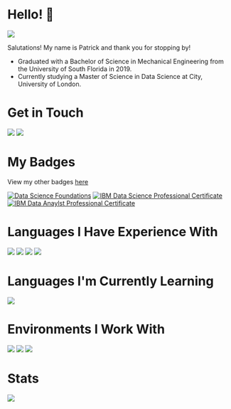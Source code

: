 # Hello! :wave:
![](https://komarev.com/ghpvc/?username=pzhang58&color=brightgreen)

Salutations! My name is Patrick and thank you for stopping by!
- Graduated with a Bachelor of Science in Mechanical Engineering from the University of South Florida in 2019.
- Currently studying a Master of Science in Data Science at City, University of London.

# Get in Touch
[![](https://img.shields.io/badge/LinkedIn-0077B5?style=for-the-badge&logo=linkedin&logoColor=white)](https://www.linkedin.com/in/pzhang58/)
[![](https://img.shields.io/badge/Gmail-D14836?style=for-the-badge&logo=gmail&logoColor=white)](mailto:pzhang5859@gmail.com)

# My Badges
View my other badges [here](https://www.credly.com/users/patrick-zhang/badges)

[![Data Science Foundations](https://images.credly.com/size/200x200/images/ac4daa48-1924-4dc5-80cf-ede5a08bac51/Data_Science_Foundations_Specialization.png)](https://www.credly.com/earner/earned/badge/dd014f75-c5dc-49d0-a86d-45d115928bbe)
[![IBM Data Science Professional Certificate](https://images.credly.com/size/200x200/images/b47e9b58-7f54-4981-b156-5e7d354c8215/Professional_Certificate_-_Data_Science.png)](https://www.credly.com/earner/earned/badge/42373a7b-d391-483a-a30d-7b70ac81d1be)
[![IBM Data Anaylst Professional Certificate](https://images.credly.com/size/200x200/images/462503e9-d76e-47ce-b82e-1d7df909ba70/Professional_Certificate_-_Data_Analyst.png)](https://www.credly.com/earner/earned/badge/aa32d66e-a0ea-47d1-b444-037bd58837cf)

# Languages I Have Experience With
![](https://img.shields.io/badge/Python-FFD43B?style=for-the-badge&logo=python&logoColor=blue)
![](https://img.shields.io/badge/C-00599C?style=for-the-badge&logo=c&logoColor=white)
![](https://img.shields.io/badge/Lua-2C2D72?style=for-the-badge&logo=lua&logoColor=white)
![](https://img.shields.io/badge/JavaScript-323330?style=for-the-badge&logo=javascript&logoColor=F7DF1E)

# Languages I'm Currently Learning
![](https://img.shields.io/badge/R-276DC3?style=for-the-badge&logo=r&logoColor=white)

# Environments I Work With
![](https://img.shields.io/badge/Atom-%2366595C.svg?style=for-the-badge&logo=atom&logoColor=white)
![](https://img.shields.io/badge/jupyter-%23FA0F00.svg?style=for-the-badge&logo=jupyter&logoColor=white)
![](https://img.shields.io/badge/Visual%20Studio%20Code-0078d7.svg?style=for-the-badge&logo=visual-studio-code&logoColor=white)

# Stats
![](https://github-readme-stats.vercel.app/api?username=pzhang58)
